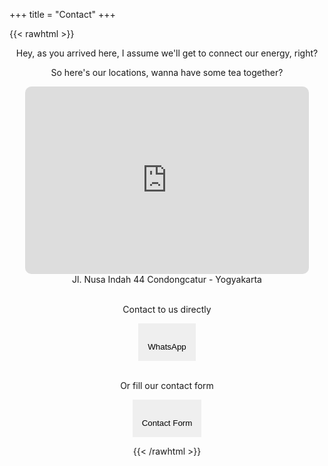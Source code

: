 +++
title = "Contact"
+++

{{< rawhtml >}}

<style>

  .responsive-iframe {
  position: realtive;
  top: 0;
  left: 0;
  bottom: 0;
  right: 0;
  width: 90%;
  height: 300px;
  border: none;
  border-radius: 10px;
}

.accordion {
  cursor: pointer;
  border: none;
  outline: none;
  transition: 0.4s;
  display: flex;
  flex-direction: column;
  align-items: center;
  padding: 15px;
}

.panel {
  display: none;
  overflow: hidden;
  border: thin solid;
  margin: 25px;
  width: 270px;
  border-radius: 10px;
}

.input {
  resize: none;
  width: 220px;
  height: 30px;
  border: thin solid;
  border-radius: 5px;
  text-align: center;
  opacity: 0.75;
}

.message {
  resize: none;
  width: 220px;
  height: 100px;
  border: thin solid;
  border-radius: 5px;
  opacity: 0.75;
}

select {
  padding: 5px;
  margin: 5px;
  opacity: 0.75;
  border: thin solid;
  border-radius: 5px;
  text-align-last:center;
}

</style>

<div align="center" id="tabs" class="hideAll">

<lottie-player src="/lottie/contact.json"  background="transparent"  speed="0.5"  style="width: 200px; height: 200px;"  loop  autoplay></lottie-player>

<p>Hey, as you arrived here, I assume we'll get to connect our energy, right?

<p>So here's our locations, wanna have some tea together?</p>

<div>
<iframe class="responsive-iframe" src="https://www.google.com/maps/embed?pb=!1m18!1m12!1m3!1d3953.3023469240125!2d110.4067709143761!3d-7.757723579079995!2m3!1f0!2f0!3f0!3m2!1i1024!2i768!4f13.1!3m3!1m2!1s0x2e7a599c06dcbe05%3A0x6d8d95b17734ad62!2sJl.%20Nusa%20Indah%20No.44%2C%20Ngringin%2C%20Condongcatur%2C%20Kec.%20Depok%2C%20Kabupaten%20Sleman%2C%20Daerah%20Istimewa%20Yogyakarta%2055281!5e0!3m2!1sen!2sid!4v1612567300984!5m2!1sen!2sid"></iframe>
</div>
Jl. Nusa Indah 44 Condongcatur - Yogyakarta

<br>
<br>

<p>Contact to us directly</p>

<span>

  <button onclick="wa()" class="accordion">
    <i class="fab fa-whatsapp fa-2x"></i>
    <br />
    WhatsApp
  </button>
  
</span>

</br>

<p>Or fill our contact form</p>

<div align="Center">

  <button class="accordion">
  <i class="far fa-file-alt fa-2x"></i>
  <br />
      Contact Form
  </button>

  <div class="panel">
    
  <!-- method="POST" data-netlify="true" -->

  <form name="Hello" onsubmit="alert('Thanks! We have received your data')" action="">
  <p>
    <label>Full Name
    <br>
    <input type="text" name="Name" required class="input" placeholder="Your name..."/></label>   
  </p>

  <p>
    <label>ID (Phone / Mail)
    <br>
    <input type="text" name="ID" required class="input" placeholder="Your ID..."/></label>
  </p>

  <label for="need">What's your needs?</label>
    <br />
    <select id="need" name="list" form="Hello" onchange="showDiv(this)">
      <option id="none" selected disabled hidden>Choose your need</option> 
      <option id="consultation">Consultation</option>
      <option id="therapy">Therapy</option>
      <option id="testimony">Testimony</option>
      <option id="hi">Just say hi...</option>
    </select>

 <div id="date_div" style="display: none;">
  <p>
  <label for="choose">Choose the date</label>
  <br>
  <input type="date" id="date_therapy" name="date_therapy">
  </p>
  </div>

   <div id="code" style="display: none;">
  <p>
    <label>Session Code
    <br>
    <input type="text" name="Name" class="input" placeholder="Your session code..."/></label>   
  </p>
  </div>

  <p>
    <label>Message
    <br>
    <textarea name="Message" required class="message" placeholder="Your message..."></textarea></label>
  </p>

  <p>
    <button type="submit">
      <i class="far fa-share-square"></i>
      &nbsp;
      Send
    </button>
  </p>

  </form>

</div>

</div>

<script>

// toggle date

function showDiv(elem){
      if(elem.value == 'Therapy'){
        document.getElementById('date_div').style.display = "block";
       } 
      else{ 
        document.getElementById('date_div').style.display = "none";
      }
      
    }

</script>

<script>

// form toggle

var acc = document.getElementsByClassName("accordion");
var i;

for (i = 0; i < acc.length; i++) {
  acc[i].addEventListener("click", function() {
    this.classList.toggle("active");
    var panel = this.nextElementSibling;
    if (panel.style.display === "block") {
      panel.style.display = "none";
    } else {
      panel.style.display = "block";
    }
  });
}

</script>

<script>

// whatsapp button

function wa() {
    var txt;
        if (confirm("You'll be directed to our WhatsApp")) {
        window.open("https://wa.link/do79yu");
        } else {
        txt = "";
        }
}

</script>

<script src="/fa.js" crossorigin="anonymous"> // fontawesome </script>

{{< /rawhtml >}}
